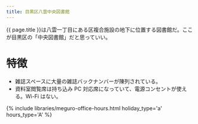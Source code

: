 ```yaml
---
title: 目黒区八雲中央図書館
---
```


{{ page.title }}は八雲一丁目にある区複合施設の地下に位置する図書館だ。ここが目黒区の「中央図書館」だと思っていい。

# 特徴

* 雑誌スペースに大量の雑誌バックナンバーが陳列されている。
* 資料室閲覧席は持ち込み PC 対応席になっていて、電源コンセントが使える。Wi-Fi はない。

{% include libraries/meguro-office-hours.html holiday_type='a' hours_type='A' %}
